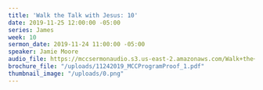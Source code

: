 ```yaml
---
title: 'Walk the Talk with Jesus: 10'
date: 2019-11-25 12:00:00 -05:00
series: James
week: 10
sermon_date: 2019-11-24 11:00:00 -05:00
speaker: Jamie Moore
audio_file: https://mccsermonaudio.s3.us-east-2.amazonaws.com/Walk+the+Talk+with+Jesus/Walk+the+Talk+with+Jesus+10.lite.mp3
brochure_file: "/uploads/11242019_MCCProgramProof_1.pdf"
thumbnail_image: "/uploads/0.png"
---
```


